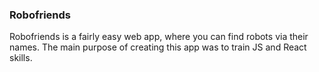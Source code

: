 ### Robofriends
Robofriends is a fairly easy web app, where you can find robots via their names.
The main purpose of creating this app was to train JS and React skills.
